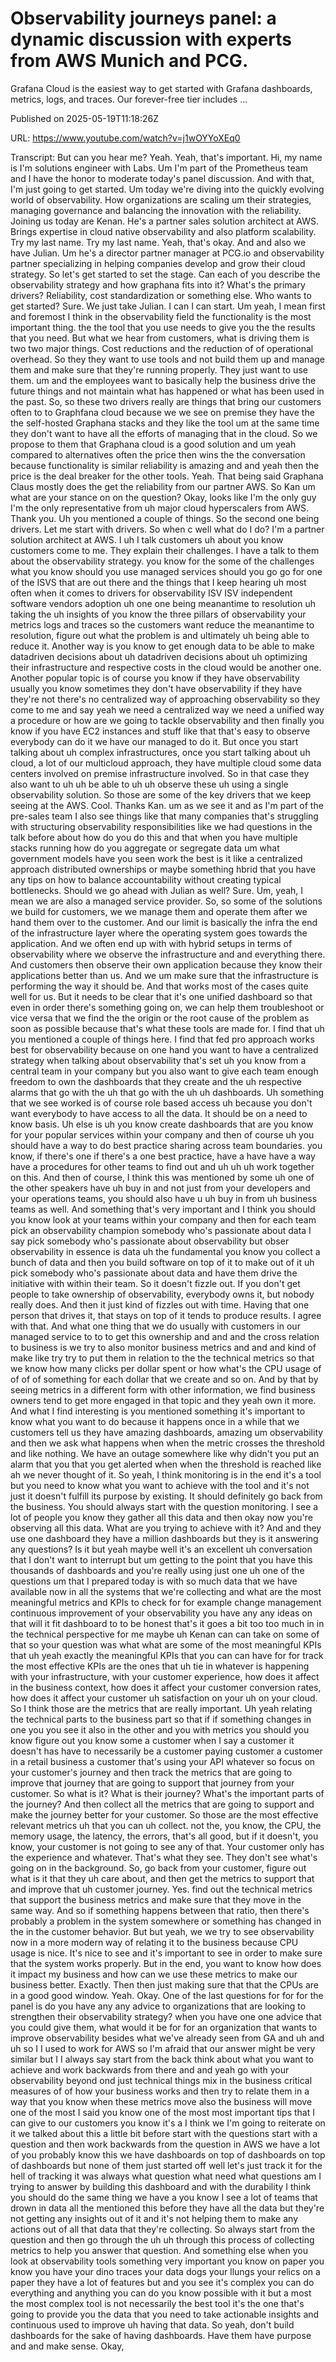 # Observability journeys panel: a dynamic discussion with experts from AWS Munich and PCG.

Grafana Cloud is the easiest way to get started with Grafana dashboards, metrics, logs, and traces. Our forever-free tier includes ...

Published on 2025-05-19T11:18:26Z

URL: https://www.youtube.com/watch?v=j1wOYYoXEq0

Transcript: But can you hear me? Yeah. Yeah, that's important. Hi, my name is I'm solutions engineer with Labs. Um I'm part of the Prometheus team and I have the honor to moderate today's panel discussion. And with that, I'm just going to get started. Um today we're diving into the quickly evolving world of observability. How organizations are scaling um their strategies, managing governance and balancing the innovation with the reliability. Joining us today are Kenan. He's a partner sales solution architect at AWS. Brings expertise in cloud native observability and also platform scalability. Try my last name. Try my last name. Yeah, that's okay. And and also we have Julian. Um he's a director partner manager at PCG.io and observability partner specializing in helping companies develop and grow their cloud strategy. So let's get started to set the stage. Can each of you describe the observability strategy and how graphana fits into it? What's the primary drivers? Reliability, cost standardization or something else. Who wants to get started? Sure. We just take Julian. I can I can start. Um yeah, I mean first and foremost I think in the observability field the functionality is the most important thing. the the tool that you use needs to give you the the results that you need. But what we hear from customers, what is driving them is two two major things. Cost reductions and the reduction of of operational overhead. So they they want to use tools and not build them up and manage them and make sure that they're running properly. They just want to use them. um and the employees want to basically help the business drive the future things and not maintain what has happened or what has been used in the past. So, so these two drivers really are things that bring our customers often to to Graphfana cloud because we we see on premise they have the the self-hosted Graphana stacks and they like the tool um at the same time they don't want to have all the efforts of managing that in the cloud. So we propose to them that Graphana cloud is a good solution and um yeah compared to alternatives often the price then wins the the conversation because functionality is similar reliability is amazing and and yeah then the price is the deal breaker for the other tools. Yeah. That being said Graphana Claus mostly does the get the reliability from our partner AWS. So Kan um what are your stance on on the question? Okay, looks like I'm the only guy I'm the only representative from uh major cloud hyperscalers from AWS. Thank you. Uh you mentioned a couple of things. So the second one being drivers. Let me start with drivers. So when c well what do I do? I'm a partner solution architect at AWS. I uh I talk customers uh about you know customers come to me. They explain their challenges. I have a talk to them about the observability strategy. you know for the some of the challenges what you know should you use managed services should you go go for one of the ISVS that are out there and the things that I keep hearing uh most often when it comes to drivers for observability ISV ISV independent software vendors adoption uh one one being meanantime to resolution uh taking the uh insights of you know the three pillars of observability your metrics logs and traces so the customers want reduce the meanantime to resolution, figure out what the problem is and ultimately uh being able to reduce it. Another way is you know to get enough data to be able to make datadriven decisions about uh datadriven decisions about uh optimizing their infrastructure and respective costs in the cloud would be another one. Another popular topic is of course you know if they have observability usually you know sometimes they don't have observability if they have they're not there's no centralized way of approaching observability so they come to me and say yeah we need a centralized way we need a unified way a procedure or how are we going to tackle observability and then finally you know if you have EC2 instances and stuff like that that's easy to observe everybody can do it we have our managed to do it. But once you start talking about uh complex infrastructures, once you start talking about uh cloud, a lot of our multicloud approach, they have multiple cloud some data centers involved on premise infrastructure involved. So in that case they also want to uh uh be able to uh uh observe these uh using a single observability solution. So those are some of the key drivers that we keep seeing at the AWS. Cool. Thanks Kan. um as we see it and as I'm part of the pre-sales team I also see things like that many companies that's struggling with structuring observability responsibilities like we had questions in the talk before about how do you do this and that when you have multiple stacks running how do you aggregate or segregate data um what government models have you seen work the best is it like a centralized approach distributed ownerships or maybe something hbrid that you have any tips on how to balance accountability without creating typical bottlenecks. Should we go ahead with Julian as well? Sure. Um, yeah, I mean we are also a managed service provider. So, so some of the solutions we build for customers, we we manage them and operate them after we hand them over to the customer. And our limit is basically the infra the end of the infrastructure layer where the operating system goes towards the application. And we often end up with with hybrid setups in terms of observability where we observe the infrastructure and and everything there. And customers then observe their own application because they know their applications better than us. And we um make sure that the infrastructure is performing the way it should be. And that works most of the cases quite well for us. But it needs to be clear that it's one unified dashboard so that even in order there's something going on, we can help them troubleshoot or vice versa that we find the the origin or the root cause of the problem as soon as possible because that's what these tools are made for. I find that uh you mentioned a couple of things here. I find that fed pro approach works best for observability because on one hand you want to have a centralized strategy when talking about observability that's set uh you know from a central team in your company but you also want to give each team enough freedom to own the dashboards that they create and the uh respective alarms that go with the uh that go with the uh uh dashboards. Uh something that we see worked is of course role based access uh because you don't want everybody to have access to all the data. It should be on a need to know basis. Uh else is uh you know create dashboards that are you know for your popular services within your company and then of course uh you should have a way to do best practice sharing across team boundaries. you know, if there's one if there's a one best practice, have a have have a way have a procedures for other teams to find out and uh uh uh work together on this. And then of course, I think this was mentioned by some uh one of the other speakers have uh buy in and not just from your developers and your operations teams, you should also have u uh buy in from uh business teams as well. And something that's very important and I think you should you know look at your teams within your company and then for each team pick an observability champion somebody who's passionate about data I say pick somebody who's passionate about observability but obser observability in essence is data uh the fundamental you know you collect a bunch of data and then you build software on top of it to make out of it uh pick somebody who's passionate about data and have them drive the initiative with within their team. So it doesn't fizzle out. If you don't get people to take ownership of observability, everybody owns it, but nobody really does. And then it just kind of fizzles out with time. Having that one person that drives it, that stays on top of it tends to produce results. I agree with that. And what one thing that we do usually with customers in our managed service to to to get this ownership and and and the cross relation to business is we try to also monitor business metrics and and and kind of make like try try to put them in relation to the the technical metrics so that we know how many clicks per dollar spent or how what's the CPU usage of of of of something for each dollar that we create and so on. And by that by seeing metrics in a different form with other information, we find business owners tend to get more engaged in that topic and they yeah own it more. And what I find interesting is you mentioned something it's important to know what you want to do because it happens once in a while that we customers tell us they have amazing dashboards, amazing um observability and then we ask what happens when when the metric crosses the threshold and like nothing. We have an outage somewhere like why didn't you put an alarm that you that you get alerted when when the threshold is reached like ah we never thought of it. So yeah, I think monitoring is in the end it's a tool but you need to know what you want to achieve with the tool and it's not just it doesn't fulfill its purpose by existing. It should definitely go back from the business. You should always start with the question monitoring. I see a lot of people you know they gather all this data and then okay now you're observing all this data. What are you trying to achieve with it? And and they use one dashboard they have a million dashboards but they is it answering any questions? Is it but yeah maybe well it's an excellent uh conversation that I don't want to interrupt but um getting to the point that you have this thousands of dashboards and you're really using just one uh one of the questions um that I prepared today is with so much data that we have available now in all the systems that we're collecting and what are the most meaningful metrics and KPIs to check for for example change management continuous improvement of your observability you have any any ideas on that will it fit dashboard to to be honest that's it goes a bit too too much in in the technical perspective for me maybe uh Kenan can can take on some of that so your question was what what are some of the most meaningful KPIs that uh yeah exactly the meaningful KPIs that you can can have for for track the most effective KPIs are the ones that uh tie in whatever is happening with your infrastructure, with your customer experience, how does it affect in the business context, how does it affect your customer conversion rates, how does it affect your customer uh satisfaction on your uh on your cloud. So I think those are the metrics that are really important. Uh yeah relating the technical parts to the business part so that if if something changes in one you you see it also in the other and you with metrics you should you know figure out you know some a customer when I say a customer it doesn't has have to necessarily be a customer paying customer a customer in a retail business a customer that's using your API whatever so focus on your customer's journey and then track the metrics that are going to improve that journey that are going to support that journey from your customer. So what is it? What is their journey? What's the important parts of the journey? And then collect all the metrics that are going to support and make the journey better for your customer. So those are the most effective relevant metrics uh that you can uh collect. not the, you know, the CPU, the memory usage, the latency, the errors, that's all good, but if it doesn't, you know, your customer is not going to see any of that. Your customer only has the experience and whatever. That's what they see. They don't see what's going on in the background. So, go back from your customer, figure out what is it that they uh care about, and then get the metrics to support that and improve that uh customer journey. Yes. find out the technical metrics that support the business metrics and make sure that they move in the same way. And so if something happens between that ratio, then there's probably a problem in the system somewhere or something has changed in the in the customer behavior. But but yeah, we we try to see observability now in a more modern way of relating it to the business because CPU usage is nice. It's nice to see and it's important to see in order to make sure that the system works properly. But in the end, you want to know how does it impact my business and how can we use these metrics to make our business better. Exactly. Then then just making sure that that the CPUs are in a good good window. Yeah. Okay. One of the last questions for for for the panel is do you have any any advice to organizations that are looking to strengthen their observability strategy? when you have one one advice that you could give them, what would it be for for an organization that wants to improve observability besides what we've already seen from GA and uh and uh so I I used to work for AWS so I'm afraid that our answer might be very similar but I I always say start from the back think about what you want to achieve and work backwards from there and and yeah go with your observability beyond ond just technical things mix in the business critical measures of of how your business works and then try to relate them in a way that you know when these metrics move also the business will move one of the most I said you know one of the most most important tips that I can give to our customers you know it's a I think we I'm going to reiterate on it we talked about this a little bit before start with the questions start with a question and then work backwards from the question in AWS we have a lot of you probably know this we have dashboards on top of dashboards on top of dashboards but none of them just started off well let's just track it for the hell of tracking it was always what question what need what questions am I trying to answer by building this dashboard and with the durability I think you should do the same thing we have a you know I see a lot of teams that drown in data all the mentioned this before they have all the data but they're not getting any insights out of it and it's not helping them to make any actions out of all that data that they're collecting. So always start from the question and then go through the uh uh through this process of collecting metrics to help you answer that question. And something else when you look at observability tools something very important you know on paper you know you have your dino traces your data dogs your llungs your relics on a paper they have a lot of features but and you see it's complex you can do everything and anything you can do you know possible with it but a most the most complex tool is not necessarily the best tool it's the one that's going to provide you the data that you need to take actionable insights and continuous used to improve uh having that data. So yeah, don't build dashboards for the sake of having dashboards. Have them have purpose and and make sense. Okay,

